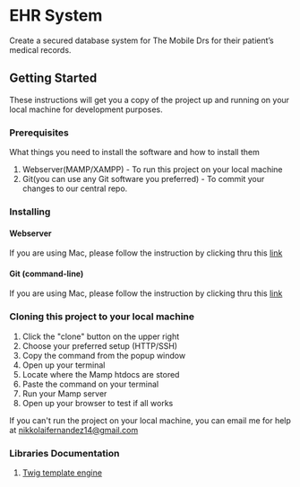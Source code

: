# EHR System

Create a secured database system for The Mobile Drs for their patient’s medical records.

## Getting Started

These instructions will get you a copy of the project up and running on your local machine for development purposes.

### Prerequisites

What things you need to install the software and how to install them

1. Webserver(MAMP/XAMPP) - To run this project on your local machine
2. Git(you can use any Git software you preferred) - To commit your changes to our central repo.

### Installing

#### Webserver

If you are using Mac, please follow the instruction by clicking thru this [link](https://documentation.mamp.info/en/MAMP-Mac/Installation/)

#### Git (command-line)

If you are using Mac, please follow the instruction by clicking thru this [link](https://www.atlassian.com/git/tutorials/install-git)

### Cloning this project to your local machine

1. Click the "clone" button on the upper right
2. Choose your preferred setup (HTTP/SSH) 
3. Copy the command from the popup window
4. Open up your terminal
5. Locate where the Mamp htdocs are stored
6. Paste the command on your terminal
7. Run your Mamp server
8. Open up your browser to test if all works

If you can't run the project on your local machine, you can email me for help at nikkolaifernandez14@gmail.com

### Libraries Documentation

1. [Twig template engine](https://twig.symfony.com/doc/2.x/templates.html)
